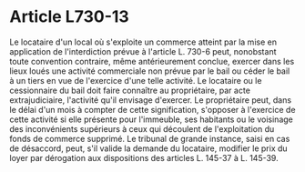 # Article L730-13

Le locataire d'un local où s'exploite un commerce atteint par la mise en application de l'interdiction prévue à l'article L. 730-6 peut, nonobstant toute convention contraire, même antérieurement conclue, exercer dans les lieux loués une activité commerciale non prévue par le bail ou céder le bail à un tiers en vue de l'exercice d'une telle activité.   Le locataire ou le cessionnaire du bail doit faire connaître au propriétaire, par acte extrajudiciaire, l'activité qu'il envisage d'exercer.   Le propriétaire peut, dans le délai d'un mois à compter de cette signification, s'opposer à l'exercice de cette activité si elle présente pour l'immeuble, ses habitants ou le voisinage des inconvénients supérieurs à ceux qui découlent de l'exploitation du fonds de commerce supprimé.   Le tribunal de grande instance, saisi en cas de désaccord, peut, s'il valide la demande du locataire, modifier le prix du loyer par dérogation aux dispositions des articles L. 145-37 à L. 145-39.
